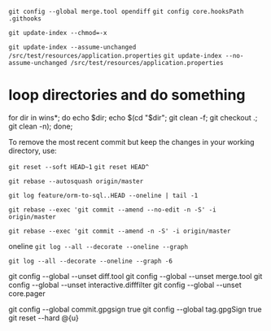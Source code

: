 `git config --global merge.tool opendiff`
`git config core.hooksPath .githooks`

`git update-index --chmod=-x`

`git update-index --assume-unchanged /src/test/resources/application.properties`
`git update-index --no-assume-unchanged /src/test/resources/application.properties`


# loop directories and do something

for dir in wins*; do echo $dir; echo $(cd "$dir"; git clean -f; git checkout .; git clean -n); done;

To remove the most recent commit but keep the changes in your working directory, use:

`git reset --soft HEAD~1`
`git reset HEAD^`

`git rebase --autosquash origin/master`

`git log feature/orm-to-sql..HEAD --oneline | tail -1`

`git rebase --exec 'git commit --amend --no-edit -n -S' -i origin/master`

`git rebase --exec 'git commit --amend -n -S' -i origin/master`


oneline
`git log --all --decorate --oneline --graph`

`git log --all --decorate --oneline --graph -6`

git config --global --unset diff.tool
git config --global --unset merge.tool 
git config --global --unset interactive.difffilter
git config --global --unset core.pager

git config --global commit.gpgsign true
git config --global tag.gpgSign true
git reset --hard @{u}

